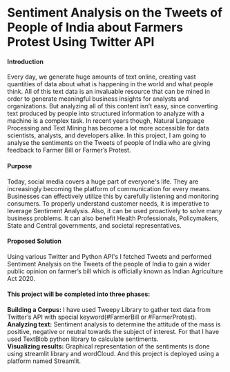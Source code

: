 <h1>Sentiment Analysis on the Tweets of People of India about Farmers Protest Using Twitter API</h1>

<h4>Introduction</h4>
<p>Every day, we generate huge amounts of text online, creating vast quantities of data about what is happening in the world and what people think. All of this text data is an invaluable resource that can be mined in order to generate meaningful business insights for analysts and organizations. But analyzing all of this content isn’t easy, since converting text produced by people into structured information to analyze with a machine is a complex task. In recent years though, Natural Language Processing and Text Mining has become a lot more accessible for data scientists, analysts, and developers alike. In this project, I am going to analyse the sentiments on the Tweets of people of India who are giving feedback to Farmer Bill or Farmer’s Protest. </p>

<h4>Purpose</h4>
<p>Today, social media covers a huge part of everyone's life. They are increasingly becoming the platform of communication for every means. Businesses can effectively utilize this by carefully listening and monitoring consumers. To properly understand customer needs, it is imperative to leverage Sentiment Analysis. Also, it can be used proactively to solve many business problems. It can also benefit Health Professionals, Policymakers, State and Central governments, and societal representatives.</p>

<h4>Proposed Solution</h4>
<p>Using various Twitter and Python API's I fetched Tweets and performed Sentiment Analysis on the Tweets of the people of India to gain a wider public opinion on farmer’s bill which is officially known as Indian Agriculture Act 2020. </p>

<h4>This project will be completed into three phases:</h4>
<p>
  <b>Building a Corpus:</b> I have used Tweepy Library to gather text data from Twitter’s API with special keyword(#FarmerBill or #FarmerProtest).<br>
<b>Analyzing text:</b> Sentiment analysis to determine the attitude of the mass is positive, negative or neutral towards the subject of interest. For that I have used TextBlob python library to calculate sentiments.<br>
<b>Visualizing results:</b> Graphical representation of the sentiments is done using streamlit library and wordCloud. And this project is deployed using a platform named Streamlit.</p>

